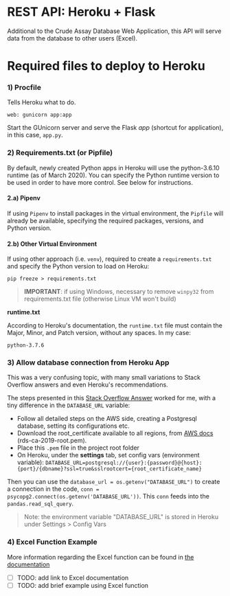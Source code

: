 # REST API: Heroku + Flask
Additional to the Crude Assay Database Web Application, this API will serve data from the database to other users (Excel).

# Required files to deploy to Heroku
### 1) Procfile
Tells Heroku what to do.

`web: gunicorn app:app`

Start the GUnicorn server and serve the Flask *app* (shortcut for application), in this case, `app.py`.

### 2) Requirements.txt (or Pipfile)
By default, newly created Python apps in Heroku will use the python-3.6.10 runtime (as of March 2020). You can specify
the Python runtime version to be used in order to have more control. See below for instructions.

#### 2.a) Pipenv
If using `Pipenv` to install packages in the virtual environment, the `Pipfile` will already be available, specifying
the required packages, versions, and Python version.

#### 2.b) Other Virtual Environment
If using other approach (i.e. `venv`), required to create a `requirements.txt` and specify the Python version to load
on Heroku:

`pip freeze > requirements.txt`

> **IMPORTANT**: if using Windows, necessary to remove `winpy32` from requirements.txt file (otherwise Linux VM won't build)
>
**runtime.txt**

According to Heroku's documentation, the `runtime.txt` file must contain the Major, Minor, and Patch version, without
any spaces. In my case:

`python-3.7.6`

### 3) Allow database connection from Heroku App
This was a very confusing topic, with many small variations to Stack Overflow answers and even Heroku's recommendations.

The steps presented in this [Stack Overflow Answer](https://stackoverflow.com/questions/35247347/point-heroku-application-to-aws-rds-database)
worked for me, with a tiny difference in the `DATABASE_URL` variable:

+ Follow all detailed steps on the AWS side, creating a Postgresql database, setting its configurations etc.
+ Download the root_certificate available to all regions, from [AWS docs](https://docs.aws.amazon.com/AmazonRDS/latest/UserGuide/UsingWithRDS.SSL.html) (rds-ca-2019-root.pem).
+ Place this `.pem` file in the project root folder
+ On Heroku, under the **settings** tab, set config vars (environment variable):
`DATABASE_URL=postgresql://{user}:{password}@{host}:{port}/{dbname}?ssl=true&sslrootcert={root_certificate_name}`

Then you can use the `database_url = os.getenv("DATABASE_URL")` to create a connection in the code, `conn = psycopg2.connect(os.getenv('DATABASE_URL'))`.
This `conn` feeds into the `pandas.read_sql_query`.

> Note: the environment variable "DATABASE_URL" is stored in Heroku under Settings > Config Vars 


### 4) Excel Function Example
More information regarding the Excel function can be found in [the documentation]()

- [ ] TODO: add link to Excel documentation
- [ ] TODO: add brief example using Excel function